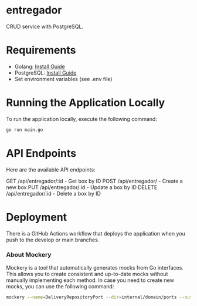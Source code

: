 # entregador

CRUD service with PostgreSQL.

# Requirements

* Golang: [Install Guide](https://golang.org/doc/install)
* PostgreSQL: [Install Guide](https://www.postgresql.org/)
* Set environment variables (see .env file)

# Running the Application Locally

To run the application locally, execute the following command:

```bash
go run main.go
```

# API Endpoints

Here are the available API endpoints:

GET /api/entregador/:id - Get box by ID
POST /api/entregador/ - Create a new box
PUT /api/entregador/:id - Update a box by ID
DELETE /api/entregador/:id - Delete a box by ID

# Deployment

There is a GitHub Actions workflow that deploys the application when you push to the develop or main branches. 

### About Mockery
Mockery is a tool that automatically generates mocks from Go interfaces. This allows you to create consistent and up-to-date mocks without manually implementing each method. In case you need to create new mocks, you can use the following command:

```bash
mockery --name=DeliveryRepositoryPort --dir=internal/domain/ports --output=internal/domain/ports/mocks --outpkg=mocks --filename=postgres.port.mock.go
```